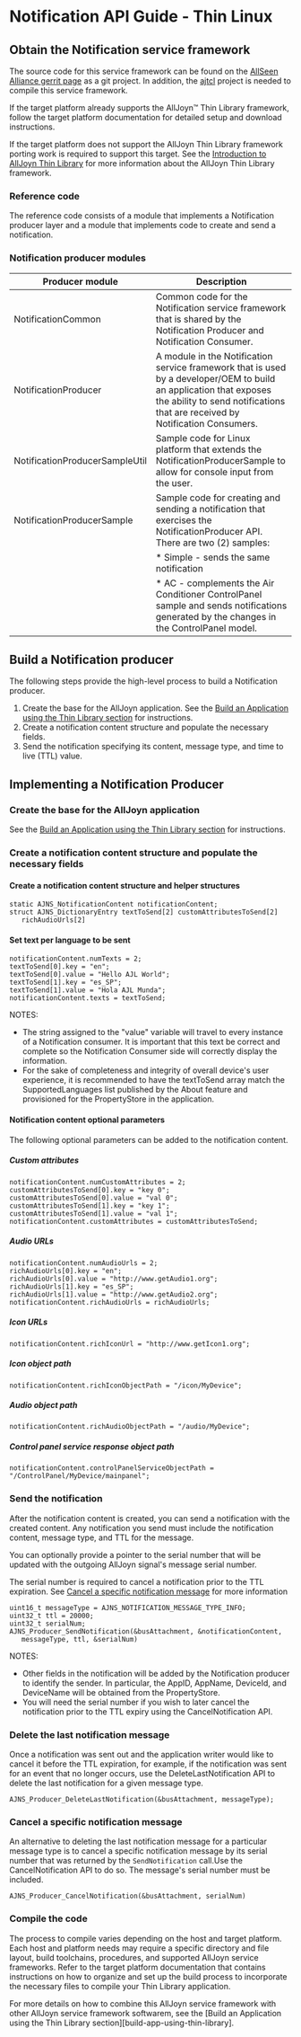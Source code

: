 # Notification API Guide - Thin Linux

## Obtain the Notification service framework

The source code for this service framework can be found on 
the [AllSeen Alliance gerrit page](https://git.allseenalliance.org/cgit/) as a git project. 
In addition, the [ajtcl](https://git.allseenalliance.org/cgit/core/ajtcl.git/) project 
is needed to compile this service framework.

If the target platform already supports the AllJoyn&trade; 
Thin Library framework, follow the target platform documentation 
for detailed setup and download instructions.

If the target platform does not support the AllJoyn Thin 
Library framework porting work is required to support this target. 
See the [Introduction to AllJoyn Thin Library][intro-thin-library] for more 
information about the AllJoyn Thin Library framework.

### Reference code

The reference code consists of a module that implements a 
Notification producer layer and a module that implements 
code to create and send a notification.

### Notification producer modules

| Producer module | Description |
|---|---|
| NotificationCommon | Common code for the Notification service framework that is shared by the Notification Producer and Notification Consumer. |
| NotificationProducer | A module in the Notification service framework that is used by a developer/OEM to build an application that exposes the ability to send notifications that are received by Notification Consumers. |
| NotificationProducerSampleUtil | Sample code for Linux platform that extends the NotificationProducerSample to allow for console input from the user. |
| NotificationProducerSample | Sample code for creating and sending a notification that exercises the NotificationProducer API. There are two (2) samples: |
| | * Simple - sends the same notification |
| | * AC - complements the Air Conditioner ControlPanel sample and sends notifications generated by the changes in the ControlPanel model. |

## Build a Notification producer

The following steps provide the high-level process to build a Notification producer.

1. Create the base for the AllJoyn application. See the [Build an 
Application using the Thin Library section][build-app-thin-library] for instructions.
2. Create a notification content structure and populate the 
necessary fields.
3. Send the notification specifying its content, message type, 
and time to live (TTL) value.

## Implementing a Notification Producer

### Create the base for the AllJoyn application

See the [Build an Application using the Thin Library section][build-app-thin-library] 
for instructions.

### Create a notification content structure and populate the necessary fields

#### Create a notification content structure and helper structures

```
static AJNS_NotificationContent notificationContent;
struct AJNS_DictionaryEntry textToSend[2] customAttributesToSend[2] 
   richAudioUrls[2]
```

#### Set text per language to be sent

```
notificationContent.numTexts = 2; 
textToSend[0].key = "en"; 
textToSend[0].value = "Hello AJL World"; 
textToSend[1].key = "es_SP"; 
textToSend[1].value = "Hola AJL Munda"; 
notificationContent.texts = textToSend;
```

NOTES:

* The string assigned to the "value" variable will travel 
to every instance of a Notification consumer. It is important 
that this text be correct and complete so the Notification 
Consumer side will correctly display the information.
* For the sake of completeness and integrity of overall device's 
user experience, it is recommended to have the textToSend array 
match the SupportedLanguages list published by the About feature 
and provisioned for the PropertyStore in the application.

#### Notification content optional parameters

The following optional parameters can be added to the 
notification content.
 
##### Custom attributes

```
notificationContent.numCustomAttributes = 2; 
customAttributesToSend[0].key = "key 0"; 
customAttributesToSend[0].value = "val 0"; 
customAttributesToSend[1].key = "key 1"; 
customAttributesToSend[1].value = "val 1"; 
notificationContent.customAttributes = customAttributesToSend;
```

##### Audio URLs

```
notificationContent.numAudioUrls = 2;
richAudioUrls[0].key = "en";
richAudioUrls[0].value = "http://www.getAudio1.org"; 
richAudioUrls[1].key = "es_SP"; 
richAudioUrls[1].value = "http://www.getAudio2.org"; 
notificationContent.richAudioUrls = richAudioUrls;
```

##### Icon URLs

```
notificationContent.richIconUrl = "http://www.getIcon1.org";
```

##### Icon object path

```
notificationContent.richIconObjectPath = "/icon/MyDevice";
```

##### Audio object path

```
notificationContent.richAudioObjectPath = "/audio/MyDevice";
```

##### Control panel service response object path

```
notificationContent.controlPanelServiceObjectPath = "/ControlPanel/MyDevice/mainpanel";
```

### Send the notification

After the notification content is created, you can send a 
notification with the created content. Any notification 
you send must include the notification content, message type, 
and TTL for the message.

You can optionally provide a pointer to the serial number 
that will be updated with the outgoing AllJoyn signal's message 
serial number.
 
The serial number is required to cancel a notification prior 
to the TTL expiration. See [Cancel a specific notification 
message][cancel-specific-notification] for more information

```
uint16_t messageType = AJNS_NOTIFICATION_MESSAGE_TYPE_INFO;
uint32_t ttl = 20000;
uint32_t serialNum;
AJNS_Producer_SendNotification(&busAttachment, &notificationContent, 
   messageType, ttl, &serialNum)
```

NOTES:

* Other fields in the notification will be added by the 
Notification producer to identify the sender. In particular, 
the AppID, AppName, DeviceId, and DeviceName will be obtained 
from the PropertyStore.
* You will need the serial number if you wish to later cancel 
the notification prior to the TTL expiry using the CancelNotification API.

### Delete the last notification message

Once a notification was sent out and the application writer 
would like to cancel it before the TTL expiration, for example, 
if the notification was sent for an event that no longer occurs, 
use the DeleteLastNotification API to delete the last notification 
for a given message type.

```
AJNS_Producer_DeleteLastNotification(&busAttachment, messageType);
```

### Cancel a specific notification message

An alternative to deleting the last notification message for 
a particular message type is to cancel a specific notification 
message by its serial number that was returned by the `SendNotification` 
call.Use the CancelNotification API to do so. The message's 
serial number must be included.

```
AJNS_Producer_CancelNotification(&busAttachment, serialNum)
```

### Compile the code

The process to compile varies depending on the host and target 
platform. Each host and platform needs may require a specific 
directory and file layout, build toolchains, procedures, and 
supported AllJoyn service frameworks. Refer to the target 
platform documentation that contains instructions on how to 
organize and set up the build process to incorporate the 
necessary files to compile your Thin Library application.

For more details on how to combine this AllJoyn service 
framework with other AllJoyn service framework softwarem, 
see the [Build an Application using the Thin Library section][build-app-using-thin-library].



[intro-thin-library]: /learn/core/thin/intro-thin-library
[build-app-thin-library]: /develop/tutorial/thin-app
[cancel-specific-notification]: #cancel-a-specific-notification-message
